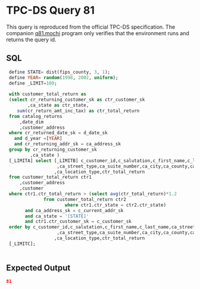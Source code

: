 # TPC-DS Query 81

This query is reproduced from the official TPC-DS specification. The companion [q81.mochi](./q81.mochi) program only verifies that the environment runs and returns the query id.

## SQL
```sql
 define STATE= dist(fips_county, 3, 1);
 define YEAR= random(1998, 2002, uniform);
 define _LIMIT=100; 
 
 with customer_total_return as
 (select cr_returning_customer_sk as ctr_customer_sk
        ,ca_state as ctr_state, 
 	sum(cr_return_amt_inc_tax) as ctr_total_return
 from catalog_returns
     ,date_dim
     ,customer_address
 where cr_returned_date_sk = d_date_sk 
   and d_year =[YEAR]
   and cr_returning_addr_sk = ca_address_sk 
 group by cr_returning_customer_sk
         ,ca_state )
 [_LIMITA] select [_LIMITB] c_customer_id,c_salutation,c_first_name,c_last_name,ca_street_number,ca_street_name
                   ,ca_street_type,ca_suite_number,ca_city,ca_county,ca_state,ca_zip,ca_country,ca_gmt_offset
                  ,ca_location_type,ctr_total_return
 from customer_total_return ctr1
     ,customer_address
     ,customer
 where ctr1.ctr_total_return > (select avg(ctr_total_return)*1.2
 			  from customer_total_return ctr2 
                  	  where ctr1.ctr_state = ctr2.ctr_state)
       and ca_address_sk = c_current_addr_sk
       and ca_state = '[STATE]'
       and ctr1.ctr_customer_sk = c_customer_sk
 order by c_customer_id,c_salutation,c_first_name,c_last_name,ca_street_number,ca_street_name
                   ,ca_street_type,ca_suite_number,ca_city,ca_county,ca_state,ca_zip,ca_country,ca_gmt_offset
                  ,ca_location_type,ctr_total_return
 [_LIMITC];
 

```

## Expected Output
```json
81
```
